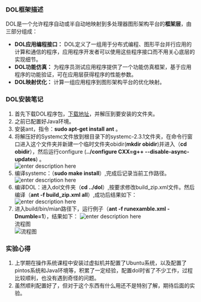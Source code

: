 ### DOL框架描述
DOL是一个允许程序自动或半自动地映射到多处理器图形架构平台的**框架层**，由三部分组成：
* **DOL应用编程接口：** DOL定义了一组用于分布式编程、图形平台并行应用的计算和通信的程序，应用程序开发者可以使用这些程序接口而不用关心底层的实现细节。
* **DOL功能仿真：** 为程序员测试应用程序提供了一个功能仿真框架，基于应用程序的功能验证，可在应用层获得程序的性能参数。
* **DOL映射优化：** 计算一组应用程序到图形架构平台的优化映射。

### DOL安装笔记
1. 首先下载DOL程序包，[下载地址](http://www.tik.ee.ethz.ch/~shapes/downloads/dol_ethz.zip)，并解压到要安装的文件夹。
2. 之前已配置好Java环境。
3. 安装ant，指令：**sudo apt-get install ant** 。
4. 将解压好的Systemc文件放到根目录下的systemc-2.3.1文件夹，在命令行窗口进入这个文件夹并新建一个临时文件夹obidir(**mkdir obidir**)并进入（**cd obidir**），然后运行configure (**../configure CXX=g++ --disable-async-updates**) 。  
![enter description here](http://a2.qpic.cn/psb?/V12WF66N08IT25/4oShW5HAVK4Ysd4ItHEpIDuA8K4.A8z7JcdOOhfGRbY!/m/dLEAAAAAAAAAnull&bo=6gFVAeoBVQEDCSw!&rf=photolist&t=5)
5. 编译systemc：（**sudo make install**）,完成后记录当前工作路径。    
![enter description here](http://a1.qpic.cn/psb?/V12WF66N08IT25/OJf03WgzNYgjcrHxWJ9JlOqY0sR9qeJfRi6CWfjURNs!/b/dLEAAAAAAAAA&bo=xAF7AMQBewADACU!&rf=viewer_4)
6. 编译DOL：进入dol文件夹（**cd ../dol**）,按要求修改build_zip.xml文件。然后编译（**ant -f build_zip.xml all**）,成功后结果如下：  
![enter description here](http://a3.qpic.cn/psb?/V12WF66N08IT25/kI3WByJ9Pvlsm5*PnEMPI7hdUQuEBF8YqjSnGVz7e10!/b/dPgAAAAAAAAA&bo=jwFAAY8BQAEDACU!&rf=viewer_4)
7. 进入build/bin/mian路径下，运行例子（**ant -f runexamble.xml -Dnumble=1**），结果如下：
![enter description here](http://a2.qpic.cn/psb?/V12WF66N08IT25/GIqAcAz7Tofc*dGCuUxCfsAIHLj5Y12B8Ryy9Hq2X0c!/b/dK8AAAAAAAAA&bo=GwFNARsBTQEDACU!&rf=viewer_4)  
流程图  
![流程图](http://a2.qpic.cn/psb?/V12WF66N08IT25/UtVE0Q39QHkZBqWA20mR7iTZeXKvLZHmqTIc6IlSqvo!/m/dP0AAAAAAAAAnull&bo=JAJeACQCXgADCSw!&rf=photolist&t=5)

### 实验心得
1. 上学期在操作系统课程中安装过虚拟机并配置了Ubuntu系统，以及配置了pintos系统和Java环境等，积累了一定经验，配置dol时省了不少工作，过程比较顺利，也没有遇到奇怪的问题。
2. 虽然顺利配置好了，但对于这个东西有什么用还不是特别了解，期待后面的实验。

